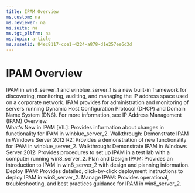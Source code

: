 ```yaml
---
title: IPAM Overview
ms.custom: na
ms.reviewer: na
ms.suite: na
ms.tgt_pltfrm: na
ms.topic: article
ms.assetid: 84ec8117-cce1-4224-a878-d1e257ee6d3d
---
```

# IPAM Overview
<?xml version="1.0" encoding="utf-8"?>
<developerConceptualDocument xmlns="http://ddue.schemas.microsoft.com/authoring/2003/5" xmlns:xlink="http://www.w3.org/1999/xlink" xmlns:xsi="http://www.w3.org/2001/XMLSchema-instance" xsi:schemaLocation="http://ddue.schemas.microsoft.com/authoring/2003/5 http://dduestorage.blob.core.windows.net/ddueschema/developer.xsd">
  <introduction>
    <para>IPAM in <token>win8_server_1</token> and <token>winblue_server_1</token> is a new built-in framework for discovering, monitoring, auditing, and managing the IP address space used on a corporate network. IPAM provides for administration and monitoring of servers running Dynamic Host Configuration Protocol (DHCP) and Domain Name System (DNS).</para>
    <para>For more information, see <legacyLink xlink:href="0e27c024-36f7-4a36-8987-5590f13a45e2">IP Address Management (IPAM) Overview</legacyLink>.</para>
  </introduction>
  <section>
    <title>See also</title>
    <content>
      <list class="nobullet">
        <listItem>
          <para>
            <legacyLink xlink:href="48756719-0df9-4d5a-b6f5-fe2b3ae66953">What's New in IPAM [VIL]</legacyLink>: Provides information about changes in functionality for IPAM in <token>winblue_server_2</token>.</para>
        </listItem>
        <listItem>
          <para>
            <legacyLink xlink:href="be6071c5-0c8d-4362-93bc-cf715a128cc3">Walkthrough: Demonstrate IPAM in Windows Server 2012 R2</legacyLink>: Provides a demonstration of new functionality for IPAM in <token>winblue_server_2</token>.</para>
        </listItem>
        <listItem>
          <para>
            <legacyLink xlink:href="8e3fb405-9c60-447d-845d-6e2f1cb63260">Walkthrough: Demonstrate IPAM in Windows Server 2012</legacyLink>: Provides procedures to set up IPAM in a test lab with a computer running <token>win8_server_2</token>.</para>
        </listItem>
        <listItem>
          <para>
            <legacyLink xlink:href="9d89dcab-facf-47e0-9d08-f16afe2ce60c">Plan and Design IPAM</legacyLink>: Provides an introduction to IPAM in <token>win8_server_2</token> with design and planning information.</para>
        </listItem>
        <listItem>
          <para>
            <legacyLink xlink:href="64ff13b2-8249-41c6-a521-3236f911d099">Deploy IPAM</legacyLink>: Provides detailed, click-by-click deployment instructions to deploy IPAM in <token>win8_server_2</token>.</para>
        </listItem>
        <listItem>
          <para>
            <legacyLink xlink:href="9630e44e-8340-4f80-95ff-c672f89cbda2">Manage IPAM</legacyLink>: Provides operational, troubleshooting, and best practices guidance for IPAM in <token>win8_server_2</token>.</para>
        </listItem>
      </list>
    </content>
  </section>
  <relatedTopics />
</developerConceptualDocument>